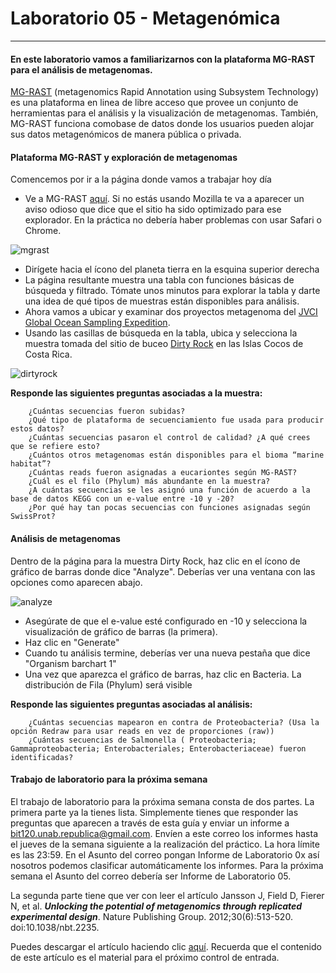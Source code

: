 # Laboratorio 05 - Metagenómica
-------------------------

#### En este laboratorio vamos a familiarizarnos con la plataforma MG-RAST para el análisis de metagenomas.  
[MG-RAST](http://metagenomics.anl.gov) (metagenomics Rapid Annotation using Subsystem Technology) es una plataforma en linea de libre acceso que provee un conjunto de herramientas para el análisis y la visualización de metagenomas.  También, MG-RAST funciona comobase de datos donde los usuarios pueden alojar sus datos metagenómicos de manera pública o privada.  

#### Plataforma MG-RAST y exploración de metagenomas

Comencemos por ir a la página donde vamos a trabajar hoy día

- Ve a MG-RAST [aquí](http://metagenomics.anl.gov). Si no estás usando Mozilla te va a aparecer un aviso odioso que dice que el sitio ha sido optimizado para ese explorador. En la práctica no debería haber problemas con usar Safari o Chrome.  

![mgrast](https://github.com/Katterinne/BIT120/blob/master/mgrast.png?raw=true)

- Dirígete hacia el ícono del planeta tierra en la esquina superior derecha  
- La página resultante muestra una tabla con funciones básicas de búsqueda y filtrado. Tómate unos minutos para explorar la tabla y darte una idea de qué tipos de muestras están disponibles para análisis.  
- Ahora vamos a ubicar y examinar dos proyectos metagenoma del [JVCI Global Ocean Sampling Expedition](http://www.jcvi.org/cms/research/projects/gos/).  
- Usando las casillas de búsqueda en la tabla, ubica y selecciona la muestra tomada del sitio de buceo [Dirty Rock](http://www.divesitedirectory.com/dive_site_costa_rica_cocos_reef_dirty_rock.html) en las Islas Cocos de Costa Rica.  

![dirtyrock](https://github.com/Katterinne/BIT120/blob/master/dirtyrock.png?raw=true)


**Responde las siguientes preguntas asociadas a la muestra:**  
		
		¿Cuántas secuencias fueron subidas? 
		¿Qué tipo de plataforma de secuenciamiento fue usada para producir estos datos?
		¿Cuántas secuencias pasaron el control de calidad? ¿A qué crees que se refiere esto?
		¿Cuántos otros metagenomas están disponibles para el bioma “marine habitat”?
		¿Cuántas reads fueron asignadas a eucariontes según MG-RAST?
		¿Cuál es el filo (Phylum) más abundante en la muestra?
		¿A cuántas secuencias se les asignó una función de acuerdo a la base de datos KEGG con un e-value entre -10 y -20?
		¿Por qué hay tan pocas secuencias con funciones asignadas según SwissProt?

#### Análisis de metagenomas

Dentro de la página para la muestra Dirty Rock, haz clic en el ícono de gráfico de barras donde dice "Analyze".  Deberías ver una ventana con las opciones como aparecen abajo.  

![analyze](https://github.com/Katterinne/BIT120/blob/master/analyze.png?raw=true)  

- Asegúrate de que el e-value esté configurado en -10 y selecciona la visualización de gráfico de barras (la primera).  
- Haz clic en "Generate"  
- Cuando tu análisis termine, deberías ver una nueva pestaña que dice "Organism barchart 1"  
- Una vez que aparezca el gráfico de barras, haz clic en Bacteria. La distribución de Fila (Phylum) será visible  


**Responde las siguientes preguntas asociadas al análisis:** 

		¿Cuántas secuencias mapearon en contra de Proteobacteria? (Usa la opción Redraw para usar reads en vez de proporciones (raw)) 
		¿Cuántas secuencias de Salmonella ( Proteobacteria; Gammaproteobacteria; Enterobacteriales; Enterobacteriaceae) fueron identificadas?
		
#### Trabajo de laboratorio para la próxima semana

El trabajo de laboratorio para la próxima semana consta de dos partes. La primera parte ya la tienes lista. Simplemente tienes que responder las preguntas que aparecen a través de esta guía y enviar un informe a bit120.unab.republica@gmail.com. Envíen a este correo los informes hasta el jueves de la semana siguiente a la realización del práctico. La hora límite es las 23:59. En el Asunto del correo pongan Informe de Laboratorio 0x así nosotros podemos clasificar automáticamente los informes. Para la próxima semana el Asunto del correo debería ser Informe de Laboratorio 05.
 
La segunda parte tiene que ver con leer el artículo Jansson J, Field D, Fierer N, et al. ***Unlocking the potential of metagenomics through replicated experimental design***. Nature Publishing Group. 2012;30(6):513-520. doi:10.1038/nbt.2235.  

Puedes descargar el artículo haciendo clic [aquí](https://github.com/Katterinne/BIT120/raw/master/Knight_2012.pdf). Recuerda que el contenido de este artículo es el material para el próximo control de entrada.

